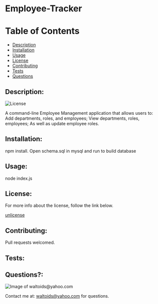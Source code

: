# Employee-Tracker

# Table of Contents
- [Description](#description)
- [Installation](#installation)
- [Usage](#usage)
- [License](#license)
- [Contributing](#contributing)
- [Tests](#tests)
- [Questions](#questions)

## Description:
![License](https://img.shields.io/badge/License-unlicense-brightgreen.svg)

A command-line Employee Management application that allows users to: Add departments, roles, and employees; View departments, roles, employees; As well as update employee roles.

## Installation:
npm install. Open schema.sql in mysql and run to build database

## Usage:
node index.js

## License:

For more info about the license, follow the link below.

[unlicense](https://opensource.org/licenses/unlicense)

## Contributing:
Pull requests welcomed.

## Tests:


## Questions?:

![Image of waltoids@yahoo.com](https://avatars.githubusercontent.com/waltoids)

Contact me at: waltoids@yahoo.com for questions.

